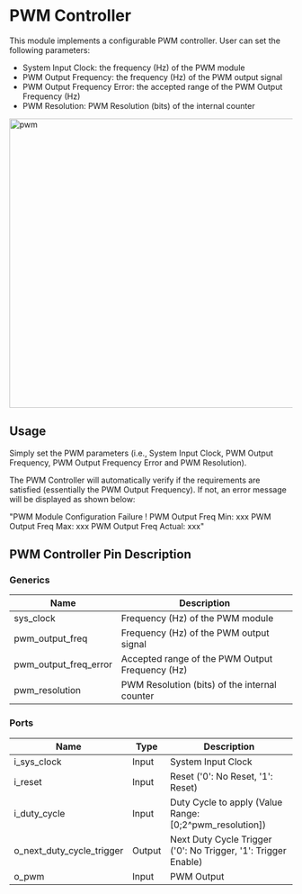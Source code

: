 # PWM Controller

This module implements a configurable PWM controller. User can set the following parameters:
- System Input Clock: the frequency (Hz) of the PWM module
- PWM Output Frequency: the frequency (Hz) of the PWM output signal
- PWM Output Frequency Error: the accepted range of the PWM Output Frequency (Hz)
- PWM Resolution: PWM Resolution (bits) of the internal counter

<img width="514" alt="pwm" src="https://github.com/user-attachments/assets/762d4079-8940-455b-aca9-65767e7f0288" />

## Usage

Simply set the PWM parameters (i.e., System Input Clock, PWM Output Frequency, PWM Output Frequency Error and PWM Resolution).

The PWM Controller will automatically verify if the requirements are satisfied (essentially the PWM Output Frequency). If not, an error message will be displayed as shown below:

"PWM Module Configuration Failure !
PWM Output Freq Min: xxx
PWM Output Freq Max: xxx
PWM Output Freq Actual: xxx"

## PWM Controller Pin Description

### Generics

| Name | Description |
| ---- | ----------- |
| sys_clock | Frequency (Hz) of the PWM module |
| pwm_output_freq | Frequency (Hz) of the PWM output signal |
| pwm_output_freq_error | Accepted range of the PWM Output Frequency (Hz) |
| pwm_resolution | PWM Resolution (bits) of the internal counter |

### Ports

| Name | Type | Description |
| ---- | ---- | ----------- |
| i_sys_clock | Input | System Input Clock |
| i_reset | Input | Reset ('0': No Reset, '1': Reset) |
| i_duty_cycle | Input | Duty Cycle to apply (Value Range: [0;2^pwm_resolution]) |
| o_next_duty_cycle_trigger | Output | Next Duty Cycle Trigger ('0': No Trigger, '1': Trigger Enable) |
| o_pwm | Input | PWM Output |
